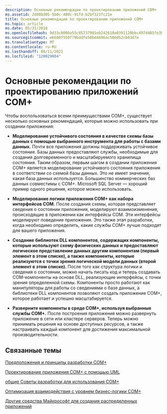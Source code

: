 ```yaml
---
description: Основные рекомендации по проектированию приложений COM+
ms.assetid: 2d08bd05-5b0c-480c-91fd-b2bf321fc21e
title: Основные рекомендации по проектированию приложений COM+
ms.topic: article
ms.date: 05/31/2018
ms.openlocfilehash: 9d33c8000a55c85737901eb242610a0391128bbc497d485fe3bcef017d86b9f7
ms.sourcegitcommit: e6600f550f79bddfe58bd4696ac50dd52cb03d7e
ms.translationtype: MT
ms.contentlocale: ru-RU
ms.lasthandoff: 08/11/2021
ms.locfileid: "120029804"
---
```

# <a name="basic-guidelines-for-designing-com-applications"></a>Основные рекомендации по проектированию приложений COM+

Чтобы воспользоваться всеми преимуществами COM+, существует несколько основных рекомендаций, которые можно использовать при создании приложения:

-   **Моделирование устойчивого состояния в качестве схемы базы данных с помощью выбранного инструмента для работы с базами данных.** Почти все приложения должны поддерживать устойчивое состояние. Базы данных предоставляют службы, необходимые для создания долговременного и масштабируемого хранилища состояния. Таким образом, первым шагом в создании приложения COM+ является моделирование устойчивого состояния приложения в соответствии со схемой базы данных. Это не имеет значения, какая база данных используется. Большинство коммерческих баз данных совместимы с COM+. Microsoft SQL Server — хороший пример одного решения, которое можно использовать.

-   **Моделирование логики приложения COM+ как набора интерфейсов COM.** После создания схемы, которая представляет сведения о состоянии приложения, моделируют взаимоизменения, происходящие в приложении как интерфейсы COM. Эти интерфейсы моделируют поведение приложения. Это также этап разработки, когда необходимо определить, какие службы COM+ лучше подходят для вашего приложения.

-   **Создание библиотек DLL компонентов, содержащих компоненты, которые используют схему физических данных и предоставляют логическое представление данных другим компонентам (первый элемент в этом списке), а также компоненты, которые реализуются с точки зрения логической модели данных (второй элемент в этом списке).** После того как структура логики и сведения о состоянии, можно начать писать код и теперь создавать COM-компоненты на основе DLL, реализующие интерфейсы, с точки зрения определенной схемы. Компоненты просто работают как манипуляторы для работы со сведениями о базе данных, а библиотеки DLL компонентов позволяют создать приложение COM+, которое работает и успешно масштабируется.

-   **Разверните компоненты в среде COM+, используя выбранные службы COM+.** После построения приложения можно развернуть приложение в сети или кластере серверов. Теперь можно принимать решения на основе доступных ресурсов, а также настраивать каждый компонент для достижения максимальной производительности.

## <a name="related-topics"></a>Связанные темы

<dl> <dt>

[Предположения и принципы разработки COM+](com--design-assumptions-and-principles.md)
</dt> <dt>

[Проектирование приложения COM+ с помощью UML](designing-the-com--application-using-uml.md)
</dt> <dt>

[общие Советы разработки для использования COM+](general-design-tips-for-using-com-.md)
</dt> <dt>

[Оптимизация взаимодействия с уровнем бизнес-логики COM+](optimizing-interactions-with-the-com--business-logic-tier.md)
</dt> <dt>

[Другие средства Майкрософт для создания распределенных приложений](other-microsoft-tools-for-building-distributed-applications.md)
</dt> </dl>

 

 




